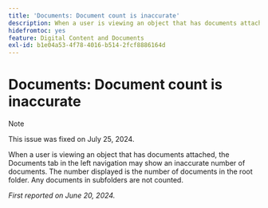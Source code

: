 ```yaml
---
title: 'Documents: Document count is inaccurate'
description: When a user is viewing an object that has documents attached, the Documents tab in the left navigation may show an inaccurate number of documents. The number displayed is the number of documents in the root folder. Any documents in subfolders are not counted.
hidefromtoc: yes
feature: Digital Content and Documents
exl-id: b1e04a53-4f78-4016-b514-2fcf8886164d
---
```

# Documents: Document count is inaccurate

>[!NOTE]
>
>This issue was fixed on July 25, 2024.

When a user is viewing an object that has documents attached, the Documents tab in the left navigation may show an inaccurate number of documents. The number displayed is the number of documents in the root folder. Any documents in subfolders are not counted.

_First reported on June 20, 2024._
